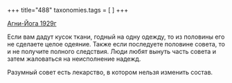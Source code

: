 +++
title="488"
taxonomies.tags = [
]
+++


[Агни-Йога 1929г](/agni/1929)




Если вам дадут кусок ткани, годный на одну одежду, то из половины его не сделаете целое одеяние. Также если последуете половине совета, то и не получите полного следствия. Люди любят вынуть часть совета и затем жаловаться на неисполнение надежд.   



Разумный совет есть лекарство, в котором нельзя изменить состав.
